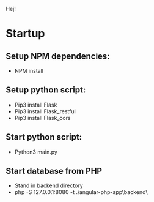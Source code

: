 Hej!
# Startup

## Setup NPM dependencies:
* NPM install

## Setup python script:
* Pip3 install Flask
* Pip3 install Flask_restful
* Pip3 install Flask_cors


## Start python script:
* Python3 main.py

## Start database from PHP
* Stand in backend directory
* php -S 127.0.0.1:8080 -t .\angular-php-app\backend\
